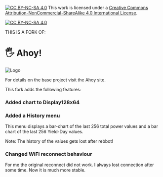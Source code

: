 [![CC BY-NC-SA 4.0][cc-by-nc-sa-shield]][cc-by-nc-sa]
This work is licensed under a
[Creative Commons Attribution-NonCommercial-ShareAlike 4.0 International License][cc-by-nc-sa].

[![CC BY-NC-SA 4.0][cc-by-nc-sa-image]][cc-by-nc-sa]

[cc-by-nc-sa]: https://creativecommons.org/licenses/by-nc-sa/4.0/deed.de
[cc-by-nc-sa-image]: https://licensebuttons.net/l/by-nc-sa/4.0/88x31.png
[cc-by-nc-sa-shield]: https://img.shields.io/badge/License-CC%20BY--NC--SA%204.0-lightgrey.svg

[release-action-badge]: https://github.com/lumapu/ahoy/actions/workflows/compile_release.yml/badge.svg
[release-action-link]: https://github.com/lumapu/ahoy/actions/workflows/compile_release.yml

[dev-action-badge]: https://github.com/lumapu/ahoy/actions/workflows/compile_development.yml/badge.svg
[dev-action-link]: https://github.com/lumapu/ahoy/actions/workflows/compile_development.yml


THIS IS A FORK OF:


# 🖐 Ahoy!
![Logo](https://github.com/grindylow/ahoy/blob/main/doc/logo1_small.png?raw=true)



For details on the base project visit the Ahoy site.

This fork adds the following features:
### Added chart to Display128x64

### Added a History menu
This menu displays a bar-chart of the last 256 total power values
and a bar chart of the last 256 Yield-Day values.

Note: The history of the values gets lost after rebbot!

### Changed WiFi reconnect behaviour
For me the original reconnect did not work. I always lost connection after some time.
Now it is much more stable.